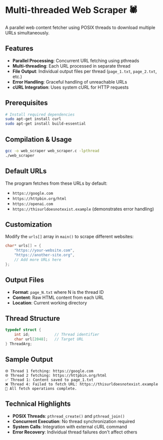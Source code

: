# Multi-threaded Web Scraper 🕷️

A parallel web content fetcher using POSIX threads to download multiple URLs simultaneously.

## Features
- **Parallel Processing**: Concurrent URL fetching using pthreads
- **Multi-threading**: Each URL processed in separate thread
- **File Output**: Individual output files per thread (`page_1.txt`, `page_2.txt`, etc.)
- **Error Handling**: Graceful handling of unreachable URLs
- **cURL Integration**: Uses system cURL for HTTP requests

## Prerequisites
```bash
# Install required dependencies
sudo apt-get install curl
sudo apt-get install build-essential
```

## Compilation & Usage
```bash
gcc -o web_scraper web_scraper.c -lpthread
./web_scraper
```

## Default URLs
The program fetches from these URLs by default:
- `https://google.com`
- `https://httpbin.org/html`
- `https://openai.com`
- `https://thisurldoesnotexist.example` (demonstrates error handling)

## Customization
Modify the `urls[]` array in `main()` to scrape different websites:
```c
char* urls[] = {
    "https://your-website.com",
    "https://another-site.org",
    // Add more URLs here
};
```

## Output Files
- **Format**: `page_N.txt` where N is the thread ID
- **Content**: Raw HTML content from each URL
- **Location**: Current working directory

## Thread Structure
```c
typedef struct {
    int id;           // Thread identifier
    char url[2048];   // Target URL
} ThreadArg;
```

## Sample Output
```
🌐 Thread 1 fetching: https://google.com
🌐 Thread 2 fetching: https://httpbin.org/html
✅ Thread 1: Content saved to page_1.txt
❌ Thread 4: Failed to fetch URL: https://thisurldoesnotexist.example
🎉 All fetch operations complete.
```

## Technical Highlights
- **POSIX Threads**: `pthread_create()` and `pthread_join()`
- **Concurrent Execution**: No thread synchronization required
- **System Calls**: Integration with external cURL command
- **Error Recovery**: Individual thread failures don't affect others